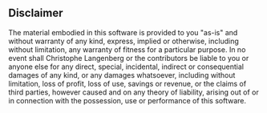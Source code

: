 ## Disclaimer
The material embodied in this software is provided to you "as-is" and without
warranty of any kind, express, implied or otherwise, including without
limitation, any warranty of fitness for a particular purpose. In no event shall
Christophe Langenberg or the contributors be liable to you or anyone else for any direct, 
special, incidental, indirect or consequential damages of any kind, or any damages 
whatsoever, including without limitation, loss of profit, loss of use, savings or 
revenue, or the claims of third parties, however caused and on any theory of 
liability, arising out of or in connection with the possession, use or 
performance of this software.
